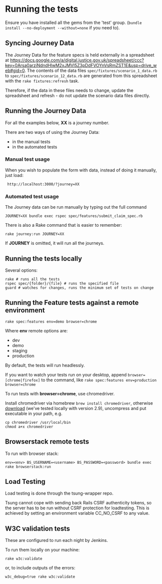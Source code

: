 # Running the tests

Ensure you have installed all the gems from the 'test' group. (`bundle install --no-deployment --without=none` if you need to).

## Syncing Journey Data

The Journey Data for the feature specs is held externally in a spreadsheet at https://docs.google.com/a/digital.justice.gov.uk/spreadsheet/ccc?key=0Arsa0arziNdndHlwM2xJMVl5Z3pDdFVOYnVsRmZST1E&usp=drive_web#gid=0.  The contents of the data files `spec/fixtures/scenario_1_data.rb` to
`spec/fixtures/scenario_12_data.rb` are generated from this spreadsheet with the `rake fixtures:refresh` task.

Therefore, if the data in these files needs to change, update the spreadsheet and refresh - do not update the scenario data files directly.

## Running the Journey Data

For all the examples below, **XX** is a journey number.

There are two ways of using the Journey Data:

* in the manual tests
* in the automated tests

### Manual test usage

When you wish to populate the form with data, instead of doing it manually, just load:

     http://localhost:3000/?journey=XX

### Automated test usage

The Journey data can be run manually by typing out the full command

    JOURNEY=XX bundle exec rspec spec/features/submit_claim_spec.rb

There is also a Rake command that is easier to remember:

    rake journey:run JOURNEY=XX

If **JOURNEY** is omitted, it will run all the journeys.


## Running the tests locally

Several options:
```
rake # runs all the tests
rspec spec/{folder}/{file} # runs the specified file
guard # watches for changes, runs the minimum set of tests on change
```

## Running the Feature tests against a remote environment

`rake spec:features env=demo browser=chrome`

Where **env** remote options are:

* dev
* demo
* staging
* production

By default, the tests will run headlessly.

If you want to watch your tests run on your desktop, append `browser=[chrome|firefox]` to the command, like `rake spec:features env=production browser=chrome`

To run tests with **browser=chrome**, use chromedriver.

Install chromedriver via homebrew `brew install chromedriver`, otherwise [download](http://chromedriver.storage.googleapis.com/index.html) (we've
tested locally with version 2.9), uncompress and put executable in your path, e.g.
```
cp chromedriver /usr/local/bin
chmod a+x chromedriver
```

## Browserstack remote tests

To run with browser stack:

```
env=<env> BS_USERNAME=<username> BS_PASSWORD=<password> bundle exec rake browserstack:run
```

## Load Testing

Load testing is done through the tsung-wrapper repo.

Tsung cannot cope with sending back Rails CSRF authenticity tokens, so the server has to be run without CSRF protection for loadtesting.  This is
achieved by setting an environment variable CC_NO_CSRF to any value.

## W3C validation tests

These are configured to run each night by Jenkins.

To run them locally on your machine:

```
rake w3c:validate
```

or, to include outputs of the errors:

```
w3c_debug=true rake w3c:validate
```